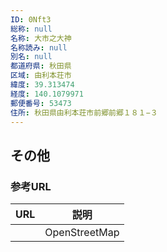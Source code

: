 ```yaml
---
ID: 0Nft3
総称: null
名称: 大市之大神
名称読み: null
別名: null
都道府県: 秋田県
区域: 由利本荘市
緯度: 39.313474
経度: 140.1079971
郵便番号: 53473
住所: 秋田県由利本荘市前郷前郷１８１−３
---
```


## その他

### 参考URL

| URL | 説明          |
| --- | ------------- |
|     | OpenStreetMap |
